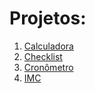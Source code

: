 # Projetos:

1. [Calculadora](https://github.com/aglairvta/Projetos/tree/main/1.%20Calculadora)
2. [Checklist](https://github.com/aglairvta/Projetos/tree/main/2.%20CheckList)
3. [Cronômetro](https://github.com/aglairvta/Projetos/tree/main/3.%20Cronometro)
4. [IMC](https://github.com/aglairvta/Projetos/tree/main/4.%20IMC)





